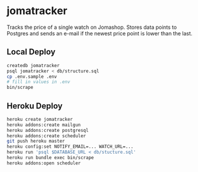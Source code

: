 # jomatracker

Tracks the price of a single watch on Jomashop. Stores data points to Postgres
and sends an e-mail if the newest price point is lower than the last.

## Local Deploy

``` sh
createdb jomatracker
psql jomatracker < db/structure.sql
cp .env.sample .env
# fill in values in .env
bin/scrape
```

## Heroku Deploy

``` sh
heroku create jomatracker
heroku addons:create mailgun
heroku addons:create postgresql
heroku addons:create scheduler
git push heroku master
heroku config:set NOTIFY_EMAIL=... WATCH_URL=...
heroku run 'psql $DATABASE_URL < db/stucture.sql'
heroku run bundle exec bin/scrape
heroku addons:open scheduler
```
